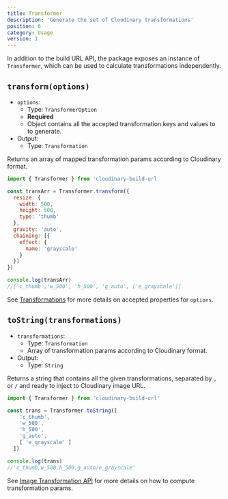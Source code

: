 ```yaml
---
title: Transformer
description: 'Generate the set of Cloudinary transformations'
position: 6
category: Usage
version: 1
---
```


In addition to the build URL API, the package exposes an instance of `Transformer`, which can be used to calculate transformations independently.

## `transform(options)`

* `options`:
  * Type: `TransformerOption`
  * **Required**
  * Object contains all the accepted transformation keys and values to to generate.
* Output:
  * Type: `Transformation`

Returns an array of mapped transformation params according to Cloudinary format.

```js
import { Transformer } from 'cloudinary-build-url 

const transArr = Transformer.transform({
  resize: {
    width: 500,
    height: 500,
    type: 'thumb'
  },
  gravity: 'auto',
  chaining: [{
    effect: {
      name: 'grayscale'
    }
  }]
})

console.log(transArr)
//['c_thumb','w_500', 'h_500', 'g_auto', ['e_grayscale']]
```

See [Transformations](/transformations/basic) for more details on accepted properties for `options`.

## `toString(transformations)`

* `transformations`:
  * Type: `Transformation`
  * Array of transformation params according to Cloudinary format.
* Output:
  * Type: `String`

Returns a string that contains all the given transformations, separated by `,` or `/` and ready to inject to Cloudinary image URL.

```js
import { Transformer } from 'cloudinary-build-url'

const trans = Transformer.toString([
    'c_thumb',
    'w_500',
    'h_500',
    'g_auto',
    [ 'e_grayscale' ]
  ])

console.log(trans)
//'c_thumb,w_500,h_500,g_auto/e_grayscale'
```

See [Image Transformation API](https://cloudinary.com/documentation/image_transformation_reference) for more details on how to compute transformation params.